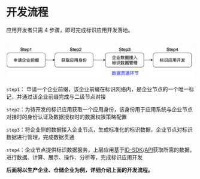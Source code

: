 # 开发流程

应用开发者只需 4 步骤，即可完成标识应用开发落地。

<center><img src="./images/dev-flow.jpg" style="margin-top: 20px"/></center>

`step1`： 申请一个企业前缀，该企业前缀在标识网络内，是企业节点的一个唯一标记，并通过该企业前缀完成与二级节点对接

`step2`：为待开发的标识应用获取一个应用身份，该身份用于应用系统与企业节点对接时的身份认证及数据授权时的数据权限策略配置

`step3`：将企业侧的数据接入企业节点，生成标准化的标识数据，企业节点对标识数据进行管理，完成数据贯通

`step4`：企业节点提供标识数据服务，上层应用基于[ID-SDK](../../../sdk/v2/introduction.md)/[API](../../../idhub/standard/introduce.md)获取所需的数据，进行数据、计算、展示、操作、分析等，完成标识应用开发

**后面将以生产企业、仓储企业为例，详细介绍上面的开发流程。**
